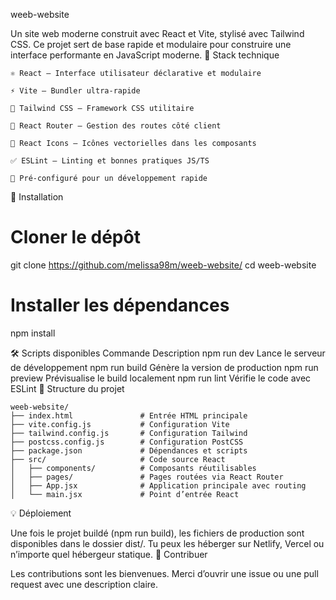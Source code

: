 weeb-website

Un site web moderne construit avec React et Vite, stylisé avec Tailwind CSS. Ce projet sert de base rapide et modulaire pour construire une interface performante en JavaScript moderne.
🔧 Stack technique

    ⚛️ React — Interface utilisateur déclarative et modulaire

    ⚡ Vite — Bundler ultra-rapide

    🎨 Tailwind CSS — Framework CSS utilitaire

    🧭 React Router — Gestion des routes côté client

    🌟 React Icons — Icônes vectorielles dans les composants

    ✅ ESLint — Linting et bonnes pratiques JS/TS

    🧪 Pré-configuré pour un développement rapide

🚀 Installation

# Cloner le dépôt
git clone https://github.com/melissa98m/weeb-website/
cd weeb-website

# Installer les dépendances
npm install

🛠️ Scripts disponibles
Commande	Description
npm run dev	Lance le serveur de développement
npm run build	Génère la version de production
npm run preview	Prévisualise le build localement
npm run lint	Vérifie le code avec ESLint
📁 Structure du projet

    weeb-website/
    ├── index.html               # Entrée HTML principale
    ├── vite.config.js           # Configuration Vite
    ├── tailwind.config.js       # Configuration Tailwind
    ├── postcss.config.js        # Configuration PostCSS
    ├── package.json             # Dépendances et scripts
    ├── src/                     # Code source React
    │   ├── components/          # Composants réutilisables
    │   ├── pages/               # Pages routées via React Router
    │   ├── App.jsx              # Application principale avec routing
    │   └── main.jsx             # Point d’entrée React

💡 Déploiement

Une fois le projet buildé (npm run build), les fichiers de production sont disponibles dans le dossier dist/. Tu peux les héberger sur Netlify, Vercel ou n’importe quel hébergeur statique.
🤝 Contribuer

Les contributions sont les bienvenues. Merci d’ouvrir une issue ou une pull request avec une description claire.
